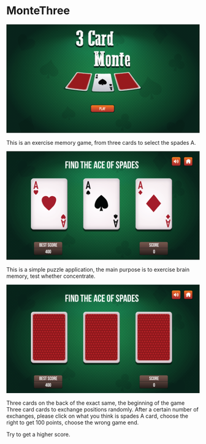 # MonteThree

![avatar](https://github.com/BitCodeIOS/MonteThree/blob/master/Image/1.png)

This is an exercise memory game, from three cards to select the spades A. 

![avatar](https://github.com/BitCodeIOS/MonteThree/blob/master/Image/2.png)

This is a simple puzzle application, the main purpose is to exercise brain memory, test whether concentrate. 

![avatar](https://github.com/BitCodeIOS/MonteThree/blob/master/Image/3.png)

Three cards on the back of the exact same, the beginning of the game Three card cards to exchange positions randomly. After a certain number of exchanges, please click on what you think is spades A card, choose the right to get 100 points, choose the wrong game end.

Try to get a higher score.
